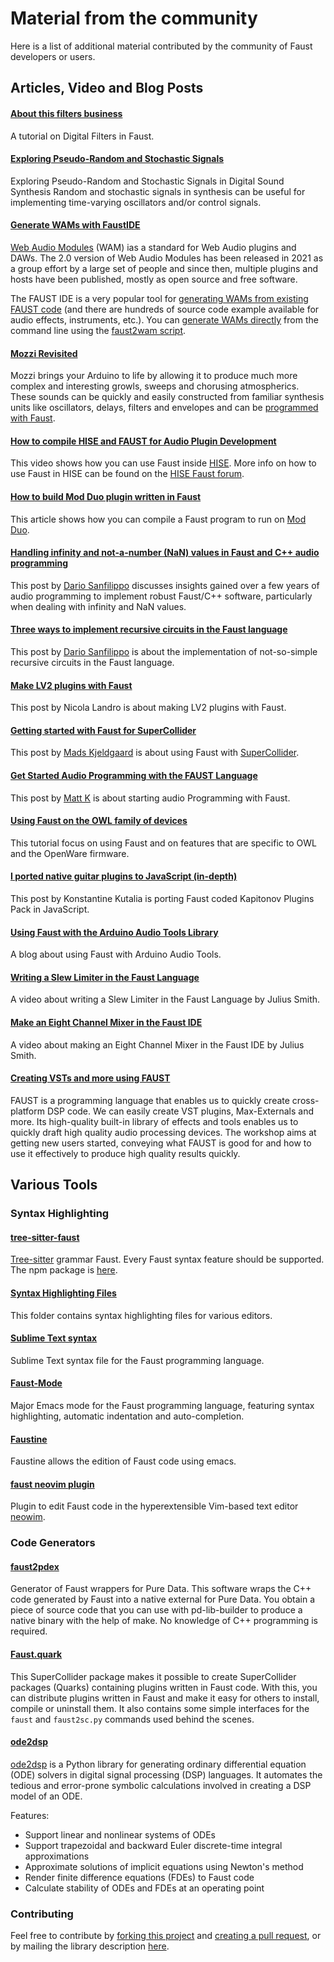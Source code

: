 # Material from the community

Here is a list of additional material contributed by the community of Faust developers or users.

## Articles, Video and Blog Posts


#### [About this filters business](https://lucaspanedda.github.io/2024/11/12/filters.html) 

A tutorial on Digital Filters in Faust.

#### [Exploring Pseudo-Random and Stochastic Signals](https://lucaspanedda.github.io/2024/11/15/random.html)

Exploring Pseudo-Random and Stochastic Signals in Digital Sound Synthesis Random and stochastic signals in synthesis can be useful for implementing time-varying oscillators and/or control signals.

#### [Generate WAMs with FaustIDE](http://www.webaudiomodules.com/docs/usage/generate-with-faustide/)
[Web Audio Modules](http://www.webaudiomodules.com) (WAM) ias a standard for Web Audio plugins and DAWs. The 2.0 version of Web Audio Modules has been released in 2021 as a group effort by a large set of people and since then, multiple plugins and hosts have been published, mostly as open source and free software.

The FAUST IDE is a very popular tool for [generating WAMs from existing FAUST code](http://www.webaudiomodules.com/docs/usage/generate-with-faustide) (and there are hundreds of source code example available for audio effects, instruments, etc.). You can [generate WAMs directly](http://www.webaudiomodules.com/docs/usage/generate-with-faust) from the command line using the [faust2wam script](https://github.com/Fr0stbyteR/faust2wam).

#### [Mozzi Revisited](https://www.pschatzmann.ch/home/2024/03/15/mozzi-revisited/)

Mozzi brings your Arduino to life by allowing it to produce much more complex and interesting growls, sweeps and chorusing atmospherics. These sounds can be quickly and easily constructed from familiar synthesis units like oscillators, delays, filters and envelopes and can be [programmed with Faust](https://github.com/pschatzmann/arduino-audio-tools/wiki/Faust).

#### [How to compile HISE and FAUST for Audio Plugin Development](https://www.youtube.com/watch?v=qHHShO4uOvI)

This video shows how you can use Faust inside [HISE](https://hise.dev). More info on how to use Faust in HISE can be found on the [HISE Faust forum](https://forum.hise.audio/category/14/faust-development).

#### [How to build Mod Duo plugin written in Faust](https://medium.com/@vlad.shcherbakov/deploying-a-faust-program-to-mod-duo-f2a588eaea7b)

This article shows how you can compile a Faust program to run on [Mod Duo](https://mod.audio).

#### [Handling infinity and not-a-number (NaN) values in Faust and C++ audio programming](https://www.dariosanfilippo.com/blog/2020/handling_inf_nan_values_in_faust_and_cpp/)  

This post by [Dario Sanfilippo](https://www.dariosanfilippo.com) discusses insights gained over a few years of audio programming to implement robust Faust/C++ software, particularly when dealing with infinity and NaN values.

#### [Three ways to implement recursive circuits in the Faust language](https://www.dariosanfilippo.com/blog/2020/faust_recursive_circuits/)  

This post by [Dario Sanfilippo](https://www.dariosanfilippo.com) is about the implementation of not-so-simple recursive circuits in the Faust language.  

#### [Make LV2 plugins with Faust](https://z-uo.medium.com/make-lv2-plugins-with-faust-ce58601ab3b9)  

This post by Nicola Landro is about making LV2 plugins with Faust.

#### [Getting started with Faust for SuperCollider](https://madskjeldgaard.dk/posts/getting-started-with-faust-for-supercollider/)  

This post by [Mads Kjeldgaard](https://madskjeldgaard.dk/pages/about/) is about using Faust with [SuperCollider](https://supercollider.github.io).

#### [Get Started Audio Programming with the FAUST Language](https://medium.com/@kmatthew/get-started-audio-programming-with-the-faust-language-75b854b6f7d4)  

This post by [Matt K](https://medium.com/@kmatthew) is about starting audio Programming with Faust. 

#### [Using Faust on the OWL family of devices](https://openwarelab.org/Faust)

This tutorial focus on using Faust and on features that are specific to OWL and the OpenWare firmware.

#### [I ported native guitar plugins to JavaScript (in-depth)](https://kutalia.medium.com/how-i-ported-native-musical-plugins-to-javascript-in-depth-dafa014dae01)

This post by Konstantine Kutalia is porting Faust coded Kapitonov Plugins Pack in JavaScript.

#### [Using Faust with the Arduino Audio Tools Library](https://www.pschatzmann.ch/home/2022/04/22/using-faust-dsp-with-my-arduino-audio-tools/)

A blog about using Faust with  Arduino Audio Tools.

#### [Writing a Slew Limiter in the Faust Language](https://www.youtube.com/watch?v=3WY0ikTFAe4)

A video about writing a Slew Limiter in the Faust Language by Julius Smith.

#### [Make an Eight Channel Mixer in the Faust IDE](https://www.youtube.com/watch?v=W4zyZisuAJ4)

A video about making an Eight Channel Mixer in the Faust IDE  by Julius Smith.

#### [Creating VSTs and more using FAUST](https://musichackspace.org/product/creating-vsts-and-more-using-faust/)

FAUST is a programming language that enables us to quickly create cross-platform DSP code. We can easily create VST plugins, Max-Externals and more. Its high-quality built-in library of effects and tools enables us to quickly draft high quality audio processing devices. The workshop aims at getting new users started, conveying what FAUST is good for and how to use it effectively to produce high quality results quickly.

## Various Tools

### Syntax Highlighting

#### [tree-sitter-faust](https://github.com/khiner/tree-sitter-faust)

[Tree-sitter](https://tree-sitter.github.io/) grammar Faust. Every Faust syntax feature should be supported. The npm package is [here](https://www.npmjs.com/package/tree-sitter-faust).

#### [Syntax Highlighting Files](https://github.com/grame-cncm/faust/tree/master-dev/syntax-highlighting)

This folder contains syntax highlighting files for various editors.

#### [Sublime Text syntax](https://github.com/nuchi/faust-sublime-syntax)

Sublime Text syntax file for the Faust programming language.

#### [Faust-Mode](https://github.com/rukano/emacs-faust-mode)

Major Emacs mode for the Faust programming language, featuring syntax highlighting, automatic indentation and auto-completion.

#### [Faustine](https://github.com/emacsmirror/faustine)

Faustine allows the edition of Faust code using emacs.

#### [faust neovim plugin](https://github.com/madskjeldgaard/faust-nvim)

Plugin to edit Faust code in the hyperextensible Vim-based text editor [neowim](http://neovim.io).
 
### Code Generators
 
#### [faust2pdex](https://github.com/jujudusud/BPD/tree/master/tools/faust2pdex)
 
 Generator of Faust wrappers for Pure Data. This software wraps the C++ code generated by Faust into a native external for Pure Data. You obtain a piece of source code that you can use with pd-lib-builder to produce a native binary with the help of make. No knowledge of C++ programming is required.

#### [Faust.quark](https://github.com/madskjeldgaard/faust.quark)

This SuperCollider package makes it possible to create SuperCollider packages (Quarks) containing plugins written in Faust code. With this, you can distribute plugins written in Faust and make it easy for others to install, compile or uninstall them. It also contains some simple interfaces for the `faust` and `faust2sc.py` commands used behind the scenes.

#### [ode2dsp](https://git.sr.ht/~kdsch/ode2dsp)

[ode2dsp](https://git.sr.ht/~kdsch/ode2dsp) is a Python library for generating ordinary differential equation (ODE) solvers in digital signal processing (DSP) languages. It automates the tedious and error-prone symbolic calculations involved in creating a DSP model of an ODE.

Features:

- Support linear and nonlinear systems of ODEs
- Support trapezoidal and backward Euler discrete-time integral approximations
- Approximate solutions of implicit equations using Newton's method
- Render finite difference equations (FDEs) to Faust code
- Calculate stability of ODEs and FDEs at an operating point

### Contributing

Feel free to contribute by [forking this project](https://docs.github.com/en/github/collaborating-with-pull-requests/working-with-forks) and [creating a pull request](https://docs.github.com/en/github/collaborating-with-pull-requests/proposing-changes-to-your-work-with-pull-requests/creating-a-pull-request), or by mailing the library description [here](mailto:research@grame.fr).

